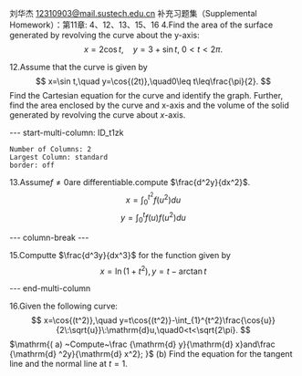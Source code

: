 刘华杰 12310903@mail.sustech.edu.cn
补充习题集（Supplemental Homework）：第11章: 4、12、13、15、16
4.Find the area of the surface generated by revolving the curve about the y-axis:
$$
x=2\cos t,\quad y=3+\sin t,\:0<t<2\pi.
$$

<div class="page-break" style="page-break-before: always;"></div>


12.Assume that the curve is given by
$$
x=\sin t,\quad y=\cos{(2t)},\quad0\leq t\leq\frac{\pi}{2}.
$$
Find the Cartesian equation for the curve and identify the graph. Further, find the area enclosed by the curve and x-axis and the volume of the solid generated by revolving the curve about $x$-axis.

<div class="page-break" style="page-break-before: always;"></div>



--- start-multi-column: ID_t1zk
```column-settings
Number of Columns: 2
Largest Column: standard
border: off
```




13.Assume$f\neq0$are differentiable.compute $\frac{d^2y}{dx^2}$.
$$x=\int_0^{t^2}f(u^2)du$$
$$y=\int_0^tf(u)f(u^2)du$$




--- column-break ---




15.Computte $\frac{d^3y}{dx^3}$ for the function given by 
$$
x= \ln(1+t^2),y=t-\arctan t
$$



--- end-multi-column









<div class="page-break" style="page-break-before: always;"></div>



16.Given the following curve:
$$
x=\cos{(t^2)},\quad y=t\cos{(t^2)}-\int_{1}^{t^2}\frac{\cos{u}}{2\:\sqrt{u}}\:\mathrm{d}u,\quad0<t<\sqrt{2\pi}.
$$
$\mathrm{( a) ~Compute~\frac {\mathrm{d} y}{\mathrm{d} x}and\frac {\mathrm{d} ^2y}{\mathrm{d} x^2}; }$ 
(b) Find the equation for the tangent line and the normal line at $t=1.$

